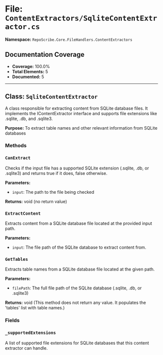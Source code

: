 # File: `ContentExtractors/SqliteContentExtractor.cs`

**Namespace:** `RepoScribe.Core.FileHandlers.ContentExtractors`

## Documentation Coverage

- **Coverage:** 100.0%
- **Total Elements:** 5
- **Documented:** 5

---

## Class: `SqliteContentExtractor`

A class responsible for extracting content from SQLite database files. It implements the IContentExtractor interface and supports file extensions like .sqlite, .db, and .sqlite3.

**Purpose:** To extract table names and other relevant information from SQLite databases

### Methods

  ### `CanExtract`

  Checks if the input file has a supported SQLite extension (.sqlite, .db, or .sqlite3) and returns true if it does, false otherwise.

  **Parameters:**
  - `input`: The path to the file being checked

  **Returns:** void (no return value)

  ### `ExtractContent`

  Extracts content from a SQLite database file located at the provided input path.

  **Parameters:**
  - `input`: The file path of the SQLite database to extract content from.

  ### `GetTables`

  Extracts table names from a SQLite database file located at the given path.

  **Parameters:**
  - `filePath`: The full file path of the SQLite database (.sqlite, .db, or .sqlite3)

  **Returns:** void (This method does not return any value. It populates the 'tables' list with table names.)

### Fields

  ### `_supportedExtensions`

  A list of supported file extensions for SQLite databases that this content extractor can handle.

